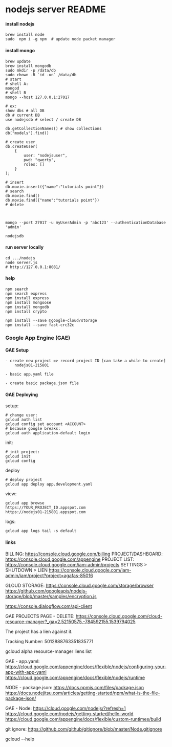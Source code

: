 
# nodejs server README


#### install nodejs
```
brew install node
sudo  npm i -g npm  # update node packet manager
```


#### install mongo
```
brew update
brew install mongodb
sudo mkdir -p /data/db
sudo chown -R `id -un` /data/db
# start
# shell A:
mongod
# shell B
mongo --host 127.0.0.1:27017

# ex:
show dbs # all DB
db # current DB
use nodejsdb # select / create DB

db.getCollectionNames() # show collections
db["models"].find()

# create user
db.createUser(
	{
		user: "nodejsuser",
		pwd: "qwerty",
		roles: []
	}
);

# insert
db.movie.insert({"name":"tutorials point"})
# search
db.movie.find()
db.movie.find({"name":"tutorials point"})
# delete



mongo --port 27017 -u myUserAdmin -p 'abc123' --authenticationDatabase 'admin'

nodejsdb

```


#### run server locally
```
cd .../nodejs
node server.js
# http://127.0.0.1:8081/
````


#### help

```
npm search
npm search express
npm install express
npm install mongoose
npm install mongodb
npm install crypto

npm install --save @google-cloud/storage
npm install --save fast-crc32c
```


### Google App Engine (GAE)

#### GAE Setup
```
- create new project => record project ID [can take a while to create]
	nodejs01-215801

- basic app.yaml file

- create basic package.json file 
```


#### GAE Deploying


setup:
```
# change user:
gcloud auth list
gcloud config set account <ACCOUNT>
# because google breaks:
gcloud auth application-default login
```

init:
```
# init project:
gcloud init
gcloud config 
```

deploy
```
# deploy project
gcloud app deploy app.development.yaml
```


view:
```
gcloud app browse
https://YOUR_PROJECT_ID.appspot.com
https://nodejs01-215801.appspot.com
```


logs:
```
gcloud app logs tail -s default
```


#### links
BILLING:
https://console.cloud.google.com/billing
PROJECT/DASHBOARD:
https://console.cloud.google.com/appengine
PROJECT LIST:
https://console.cloud.google.com/iam-admin/projects
	SETTINGS > SHUTDOWN
		> LIEN
https://console.cloud.google.com/iam-admin/iam/project?project=agafas-85016


GLOUD STORAGE:
https://console.cloud.google.com/storage/browser
https://github.com/googleapis/nodejs-storage/blob/master/samples/encryption.js






https://console.dialogflow.com/api-client


GAE PROJECTS PAGE - DELETE:
https://console.cloud.google.com/cloud-resource-manager?_ga=2.52150575.-784592155.1539794025

The project has a lien against it.

Tracking Number: 5012888763351835771



gcloud alpha resource-manager liens list








GAE - app.yaml:
https://cloud.google.com/appengine/docs/flexible/nodejs/configuring-your-app-with-app-yaml
https://cloud.google.com/appengine/docs/flexible/nodejs/runtime


NODE - package.json:
https://docs.npmjs.com/files/package.json
https://docs.nodejitsu.com/articles/getting-started/npm/what-is-the-file-package-json/


GAE - Node:
https://cloud.google.com/nodejs/?refresh=1
https://cloud.google.com/nodejs/getting-started/hello-world
https://cloud.google.com/appengine/docs/flexible/custom-runtimes/build


git ignore:
https://github.com/github/gitignore/blob/master/Node.gitignore




gcloud --help



